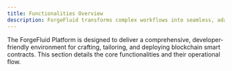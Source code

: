 ```yaml
---
title: Functionalities Overview
description: ForgeFluid transforms complex workflows into seamless, adaptive processes using advanced AI technologies, enabling efficient computational task management across diverse environments.
---
```


The ForgeFluid Platform is designed to deliver a comprehensive, developer-friendly environment for crafting, tailoring, and deploying blockchain smart contracts. This section details the core functionalities and their operational flow.
